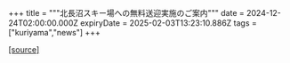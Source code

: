 +++
title = """北長沼スキー場への無料送迎実施のご案内"""
date = 2024-12-24T02:00:00.000Z
expiryDate = 2025-02-03T13:23:10.886Z
tags = ["kuriyama","news"]
+++


[[source]](https://www.town.kuriyama.hokkaido.jp/soshiki/55/29519.html)
